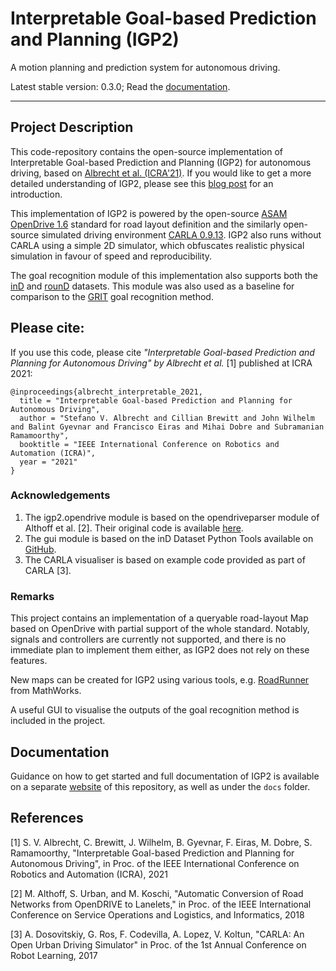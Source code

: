 # Interpretable Goal-based Prediction and Planning (IGP2)

A motion planning and prediction system for autonomous driving. 

Latest stable version: 0.3.0; Read the [documentation](https://uoe-agents.github.io/IGP2/).

<hr />

## Project Description

This code-repository contains the open-source implementation of Interpretable Goal-based Prediction and Planning (IGP2) for autonomous driving, based on [Albrecht et al. (ICRA'21)](https://arxiv.org/abs/2002.02277). 
If you would like to get a more detailed understanding of IGP2, please see this [blog post](https://agents.inf.ed.ac.uk/blog/interpretable-prediction-planning-autonomous-driving/index.php) for an introduction.

This implementation of IGP2 is powered by the open-source [ASAM OpenDrive 1.6](https://www.asam.net/standards/detail/opendrive/) standard for road layout definition and the similarly open-source simulated driving environment [CARLA 0.9.13](https://carla.org/). 
IGP2 also runs without CARLA using a simple 2D simulator, which obfuscates realistic physical simulation in favour of speed and reproducibility.

The goal recognition module of this implementation also supports both the [inD](https://www.ind-dataset.com/) and [rounD](https://www.round-dataset.com/) datasets. 
This module was also used as a baseline for comparison to the [GRIT](https://arxiv.org/abs/2103.06113) goal recognition method.


## Please cite:
If you use this code, please cite
*"Interpretable Goal-based Prediction and Planning for Autonomous Driving"
by Albrecht et al.* [1] published at ICRA 2021:

```
@inproceedings{albrecht_interpretable_2021,
  title = "Interpretable Goal-based Prediction and Planning for Autonomous Driving",
  author = "Stefano V. Albrecht and Cillian Brewitt and John Wilhelm and Balint Gyevnar and Francisco Eiras and Mihai Dobre and Subramanian Ramamoorthy",
  booktitle = "IEEE International Conference on Robotics and Automation (ICRA)",
  year = "2021"
}
```

### Acknowledgements
1. The igp2.opendrive module is based on the opendriveparser module of Althoff et al. [2]. Their original code is available [here](https://gitlab.lrz.de/tum-cps/opendrive2lanelet).
2. The gui module is based on the inD Dataset Python Tools available on [GitHub](https://github.com/ika-rwth-aachen/drone-dataset-tools).
3. The CARLA visualiser is based on example code provided as part of CARLA [3].

### Remarks

This project contains an implementation of a queryable road-layout Map based on OpenDrive with partial support of the whole standard.
Notably, signals and controllers are currently not supported, and there is no immediate plan to implement them either, as IGP2 does not rely on these features.

New maps can be created for IGP2 using various tools, e.g. [RoadRunner](https://uk.mathworks.com/products/roadrunner.html) from MathWorks.

A useful GUI to visualise the outputs of the goal recognition method is included in the project.

## Documentation

Guidance on how to get started and full documentation of IGP2 is available on a separate [website](https://uoe-agents.github.io/IGP2/) of this repository, as well as under the `docs` folder.

## References
[1] S. V. Albrecht, C. Brewitt, J. Wilhelm, B. Gyevnar, F. Eiras, M. Dobre, S. Ramamoorthy, "Interpretable Goal-based Prediction and Planning for Autonomous Driving", in Proc. of the IEEE International Conference on Robotics and Automation (ICRA), 2021

[2] M. Althoff, S. Urban, and M. Koschi, "Automatic Conversion of Road Networks from OpenDRIVE to Lanelets," in Proc. of the IEEE International Conference on Service Operations and Logistics, and Informatics, 2018

[3] A. Dosovitskiy, G. Ros, F. Codevilla, A. Lopez, V. Koltun, "CARLA: An Open Urban Driving Simulator" in Proc. of the 1st Annual Conference on Robot Learning, 2017

